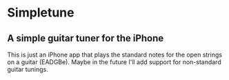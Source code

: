 # Simpletune
## A simple guitar tuner for the iPhone

This is just an iPhone app that plays the standard notes for the open strings on
a guitar (EADGBe). Maybe in the future I'll add support for non-standard guitar
tunings.

